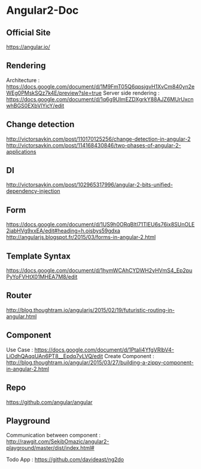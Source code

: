 # Angular2-Doc

## Official Site

https://angular.io/

## Rendering

Architecture : https://docs.google.com/document/d/1M9FmT05Q6qpsjgvH1XvCm840yn2eWEg0PMskSQz7k4E/preview?sle=true
Server side rendering : https://docs.google.com/document/d/1q6g9UlmEZDXgrkY88AJZ6MUrUxcnwhBGS0EXbVlYicY/edit

## Change detection

http://victorsavkin.com/post/110170125256/change-detection-in-angular-2
http://victorsavkin.com/post/114168430846/two-phases-of-angular-2-applications

## DI

http://victorsavkin.com/post/102965317996/angular-2-bits-unified-dependency-injection

## Form

https://docs.google.com/document/d/1US9h0ORqBltl71TlEU6s76ix8SUnOLE2jabHVg9xxEA/edit#heading=h.oisbys59gdxa
http://angularjs.blogspot.fr/2015/03/forms-in-angular-2.html

## Template Syntax 

https://docs.google.com/document/d/1hymWCAhCYDWH2yHVmS4_Ep2puPyYoFVHtX01MHEA7M8/edit

## Router 

http://blog.thoughtram.io/angularjs/2015/02/19/futuristic-routing-in-angular.html

## Component

Use Case : https://docs.google.com/document/d/1PtaIi4YfgVRlbV4-LiOdhQAqqUAn6PT8__Epdq7yLVQ/edit
Create Component : http://blog.thoughtram.io/angular/2015/03/27/building-a-zippy-component-in-angular-2.html

## Repo

https://github.com/angular/angular

## Playground

Communication between component : http://rawgit.com/SekibOmazic/angular2-playground/master/dist/index.html#

Todo App : https://github.com/davideast/ng2do

